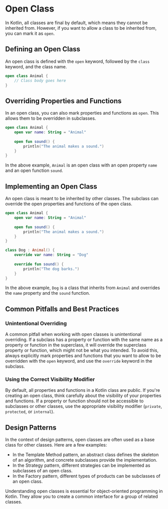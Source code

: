 # Open Class

In Kotlin, all classes are final by default, which means they cannot be inherited from. However, if you want to allow a class to be inherited from, you can mark it as `open`.

## Defining an Open Class

An open class is defined with the `open` keyword, followed by the `class` keyword, and the class name.

```kotlin title="OpenClassDefinition.kt"
open class Animal {
    // Class body goes here
}
```

## Overriding Properties and Functions

In an open class, you can also mark properties and functions as `open`. This allows them to be overridden in subclasses.

```kotlin title="OverridingPropertiesFunctions.kt"
open class Animal {
    open var name: String = "Animal"
    
    open fun sound() {
        println("The animal makes a sound.")
    }
}
```

In the above example, `Animal` is an open class with an open property `name` and an open function `sound`.

## Implementing an Open Class

An open class is meant to be inherited by other classes. The subclass can override the open properties and functions of the open class.

```kotlin title="ImplementOpenClass.kt"
open class Animal {
    open var name: String = "Animal"
    
    open fun sound() {
        println("The animal makes a sound.")
    }
}

class Dog : Animal() {
    override var name: String = "Dog"
    
    override fun sound() {
        println("The dog barks.")
    }
}
```

In the above example, `Dog` is a class that inherits from `Animal` and overrides the `name` property and the `sound` function.

## Common Pitfalls and Best Practices

### Unintentional Overriding

A common pitfall when working with open classes is unintentional overriding. If a subclass has a property or function with the same name as a property or function in the superclass, it will override the superclass property or function, which might not be what you intended. To avoid this, always explicitly mark properties and functions that you want to allow to be overridden with the `open` keyword, and use the `override` keyword in the subclass.

### Using the Correct Visibility Modifier

By default, all properties and functions in a Kotlin class are public. If you're creating an open class, think carefully about the visibility of your properties and functions. If a property or function should not be accessible to subclasses or other classes, use the appropriate visibility modifier (`private`, `protected`, or `internal`).

## Design Patterns

In the context of design patterns, open classes are often used as a base class for other classes. Here are a few examples:

- In the Template Method pattern, an abstract class defines the skeleton of an algorithm, and concrete subclasses provide the implementation.
- In the Strategy pattern, different strategies can be implemented as subclasses of an open class.
- In the Factory pattern, different types of products can be subclasses of an open class.

Understanding open classes is essential for object-oriented programming in Kotlin. They allow you to create a common interface for a group of related classes.

